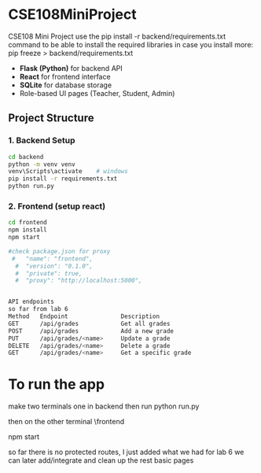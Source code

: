 # CSE108MiniProject
CSE108 Mini Project 
use the pip install -r backend/requirements.txt command to be able to install the required libraries
in case you install more:
pip freeze > backend/requirements.txt


-  **Flask (Python)** for backend API
-  **React** for frontend interface
-  **SQLite** for database storage
-   Role-based UI pages (Teacher, Student, Admin)

## Project Structure


### 1. Backend Setup

```bash
cd backend
python -m venv venv
venv\Scripts\activate    # windows
pip install -r requirements.txt
python run.py

```
### 2. Frontend (setup react)

```bash 
cd frontend
npm install
npm start

#check package.json for proxy
 #   "name": "frontend",
  #  "version": "0.1.0",
  #  "private": true,
  #  "proxy": "http://localhost:5000",


API endpoints
so far from lab 6
Method	 Endpoint	            Description
GET	     /api/grades	        Get all grades
POST	 /api/grades	        Add a new grade
PUT    	 /api/grades/<name>	    Update a grade
DELETE	 /api/grades/<name>	    Delete a grade
GET	     /api/grades/<name>	    Get a specific grade
```
# To run the app
make two terminals
one in backend 
then run
python run.py

then on the other terminal
\frontend

npm start

so far there is no protected routes, I just added what we had for lab 6 we can later add/integrate and clean up the rest
basic pages
